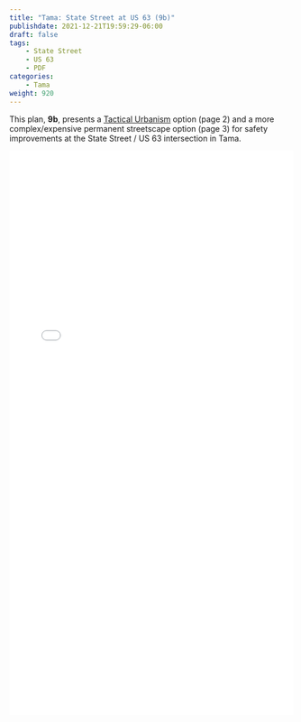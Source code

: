 ```yaml
---
title: "Tama: State Street at US 63 (9b)"
publishdate: 2021-12-21T19:59:29-06:00
draft: false
tags:
    - State Street
    - US 63
    - PDF
categories:
    - Tama
weight: 920
---
```

This plan, **9b**, presents a [Tactical Urbanism](http://tacticalurbanismguide.com/about/) option (page 2) and a more complex/expensive permanent streetscape option (page 3) for safety improvements at the State Street / US 63 intersection in Tama.

<embed width=100% height=1000 src="./../../pdfs/9b_StateSt_US63-Binder.pdf"></embed>
